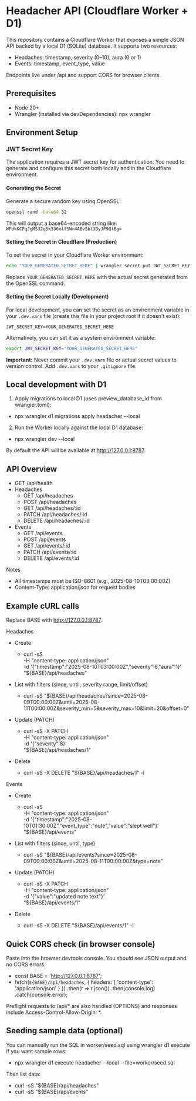 # Headacher API (Cloudflare Worker + D1)

This repository contains a Cloudflare Worker that exposes a simple JSON API backed by a local D1 (SQLite) database. It supports two resources:

- Headaches: timestamp, severity (0–10), aura (0 or 1)
- Events: timestamp, event_type, value

Endpoints live under /api and support CORS for browser clients.

## Prerequisites
- Node 20+
- Wrangler (installed via devDependencies): npx wrangler

## Environment Setup

### JWT Secret Key

The application requires a JWT secret key for authentication. You need to generate and configure this secret both locally and in the Cloudflare environment.

#### Generating the Secret

Generate a secure random key using OpenSSL:

```bash
openssl rand -base64 32
```

This will output a base64-encoded string like: `WFdkKCFqJgMS32q5k336mlfSWr4ABvSbl3DyJP9QlBg=`

#### Setting the Secret in Cloudflare (Production)

To set the secret in your Cloudflare Worker environment:

```bash
echo "YOUR_GENERATED_SECRET_HERE" | wrangler secret put JWT_SECRET_KEY
```

Replace `YOUR_GENERATED_SECRET_HERE` with the actual secret generated from the OpenSSL command.

#### Setting the Secret Locally (Development)

For local development, you can set the secret as an environment variable in your `.dev.vars` file (create this file in your project root if it doesn't exist):

```
JWT_SECRET_KEY=YOUR_GENERATED_SECRET_HERE
```

Alternatively, you can set it as a system environment variable:

```bash
export JWT_SECRET_KEY="YOUR_GENERATED_SECRET_HERE"
```

**Important:** Never commit your `.dev.vars` file or actual secret values to version control. Add `.dev.vars` to your `.gitignore` file.

## Local development with D1

1) Apply migrations to local D1 (uses preview_database_id from wrangler.toml):

- npx wrangler d1 migrations apply headacher --local

2) Run the Worker locally against the local D1 database:

- npx wrangler dev --local

By default the API will be available at http://127.0.0.1:8787.

## API Overview
- GET /api/health
- Headaches
  - GET /api/headaches
  - POST /api/headaches
  - GET /api/headaches/:id
  - PATCH /api/headaches/:id
  - DELETE /api/headaches/:id
- Events
  - GET /api/events
  - POST /api/events
  - GET /api/events/:id
  - PATCH /api/events/:id
  - DELETE /api/events/:id

Notes
- All timestamps must be ISO-8601 (e.g., 2025-08-10T03:00:00Z)
- Content-Type: application/json for request bodies

## Example cURL calls
Replace BASE with http://127.0.0.1:8787.

Headaches

- Create
  - curl -sS \
    -H "content-type: application/json" \
    -d '{"timestamp":"2025-08-10T03:00:00Z","severity":6,"aura":1}' \
    "${BASE}/api/headaches"

- List with filters (since, until, severity range, limit/offset)
  - curl -sS "${BASE}/api/headaches?since=2025-08-09T00:00:00Z&until=2025-08-11T00:00:00Z&severity_min=5&severity_max=10&limit=20&offset=0"

- Update (PATCH)
  - curl -sS -X PATCH \
    -H "content-type: application/json" \
    -d '{"severity":8}' \
    "${BASE}/api/headaches/1"

- Delete
  - curl -sS -X DELETE "${BASE}/api/headaches/1" -i

Events

- Create
  - curl -sS \
    -H "content-type: application/json" \
    -d '{"timestamp":"2025-08-10T01:30:00Z","event_type":"note","value":"slept well"}' \
    "${BASE}/api/events"

- List with filters (since, until, type)
  - curl -sS "${BASE}/api/events?since=2025-08-09T00:00:00Z&until=2025-08-11T00:00:00Z&type=note"

- Update (PATCH)
  - curl -sS -X PATCH \
    -H "content-type: application/json" \
    -d '{"value":"updated note text"}' \
    "${BASE}/api/events/1"

- Delete
  - curl -sS -X DELETE "${BASE}/api/events/1" -i

## Quick CORS check (in browser console)
Paste into the browser devtools console. You should see JSON output and no CORS errors.

- const BASE = 'http://127.0.0.1:8787';
- fetch(`${BASE}/api/headaches`, { headers: { 'content-type': 'application/json' } })
  .then(r => r.json())
  .then(console.log)
  .catch(console.error);

Preflight requests to /api/* are also handled (OPTIONS) and responses include Access-Control-Allow-Origin: *.

## Seeding sample data (optional)
You can manually run the SQL in worker/seed.sql using wrangler d1 execute if you want sample rows:

- npx wrangler d1 execute headacher --local --file=worker/seed.sql

Then list data:

- curl -sS "${BASE}/api/headaches"
- curl -sS "${BASE}/api/events"
